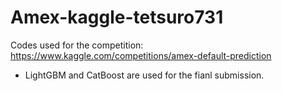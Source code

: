 # Amex-kaggle-tetsuro731

Codes used for the competition:
https://www.kaggle.com/competitions/amex-default-prediction

- LightGBM and CatBoost are used for the fianl submission.
